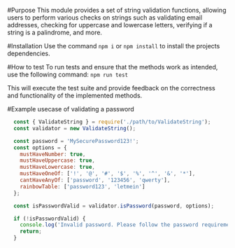 #Purpose
This module provides a set of string validation functions, allowing users to perform various checks on strings such as validating email addresses, checking for uppercase and lowercase letters, verifying if a string is a palindrome, and more.

#Installation
Use the command `npm i` or `npm install` to install the projects dependencies.

#How to test
To run tests and ensure that the methods work as intended, use the following command:
`npm run test`

This will execute the test suite and provide feedback on the correctness and functionality of the implemented methods.

#Example usecase of validating a password
```javascript
  const { ValidateString } = require('./path/to/ValidateString');
  const validator = new ValidateString();

  const password = 'MySecurePassword123!';
  const options = {
    mustHaveNumber: true,
    mustHaveUppercase: true,
    mustHaveLowercase: true,
    mustHaveOneOf: ['!', '@', '#', '$', '%', '^', '&', '*'],
    cantHaveAnyOf: ['password', '123456', 'qwerty'],
    rainbowTable: ['password123', 'letmein']
  };

  const isPasswordValid = validator.isPassword(password, options);

  if (!isPasswordValid) {
    console.log('Invalid password. Please follow the password requirements.');
    return;
  }
```

